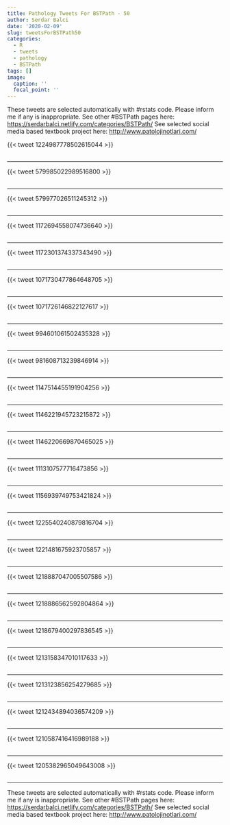 ```yaml
---
title: Pathology Tweets For BSTPath - 50
author: Serdar Balci
date: '2020-02-09'
slug: tweetsForBSTPath50
categories:
  - R
  - tweets
  - pathology
  - BSTPath
tags: []
image:
  caption: ''
  focal_point: ''
---
```



These tweets are selected automatically with #rstats code. Please inform me if any is inappropriate.
See other #BSTPath pages here: https://serdarbalci.netlify.com/categories/BSTPath/ 
See selected social media based textbook project here: http://www.patolojinotlari.com/

{{< tweet 1224987778502615044 >}}
<br>
<br>
<hr>
{{< tweet 579985022989516800 >}}
<br>
<br>
<hr>
{{< tweet 579977026511245312 >}}
<br>
<br>
<hr>
{{< tweet 1172694558074736640 >}}
<br>
<br>
<hr>
{{< tweet 1172301374337343490 >}}
<br>
<br>
<hr>
{{< tweet 1071730477864648705 >}}
<br>
<br>
<hr>
{{< tweet 1071726146822127617 >}}
<br>
<br>
<hr>
{{< tweet 994601061502435328 >}}
<br>
<br>
<hr>
{{< tweet 981608713239846914 >}}
<br>
<br>
<hr>
{{< tweet 1147514455191904256 >}}
<br>
<br>
<hr>
{{< tweet 1146221945723215872 >}}
<br>
<br>
<hr>
{{< tweet 1146220669870465025 >}}
<br>
<br>
<hr>
{{< tweet 1113107577716473856 >}}
<br>
<br>
<hr>
{{< tweet 1156939749753421824 >}}
<br>
<br>
<hr>
{{< tweet 1225540240879816704 >}}
<br>
<br>
<hr>
{{< tweet 1221481675923705857 >}}
<br>
<br>
<hr>
{{< tweet 1218887047005507586 >}}
<br>
<br>
<hr>
{{< tweet 1218886562592804864 >}}
<br>
<br>
<hr>
{{< tweet 1218679400297836545 >}}
<br>
<br>
<hr>
{{< tweet 1213158347010117633 >}}
<br>
<br>
<hr>
{{< tweet 1213123856254279685 >}}
<br>
<br>
<hr>
{{< tweet 1212434894036574209 >}}
<br>
<br>
<hr>
{{< tweet 1210587416416989188 >}}
<br>
<br>
<hr>
{{< tweet 1205382965049643008 >}}
<br>
<br>
<hr>


These tweets are selected automatically with #rstats code. Please inform me if any is inappropriate.
See other #BSTPath pages here: https://serdarbalci.netlify.com/categories/BSTPath/ 
See selected social media based textbook project here: http://www.patolojinotlari.com/

